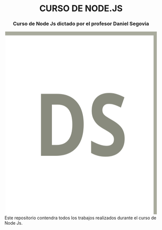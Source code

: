 
<div align="center">

# CURSO DE NODE.JS 
<h3>Curso de Node Js dictado por el profesor Daniel Segovia</h3>

</div>

<div align="center">
<img src="/cropped-logo_ds.png" alt="Logo DS" width="500" height="600">
</div>
Este repositorio contendra todos los trabajos realizados durante el curso de Node Js.
